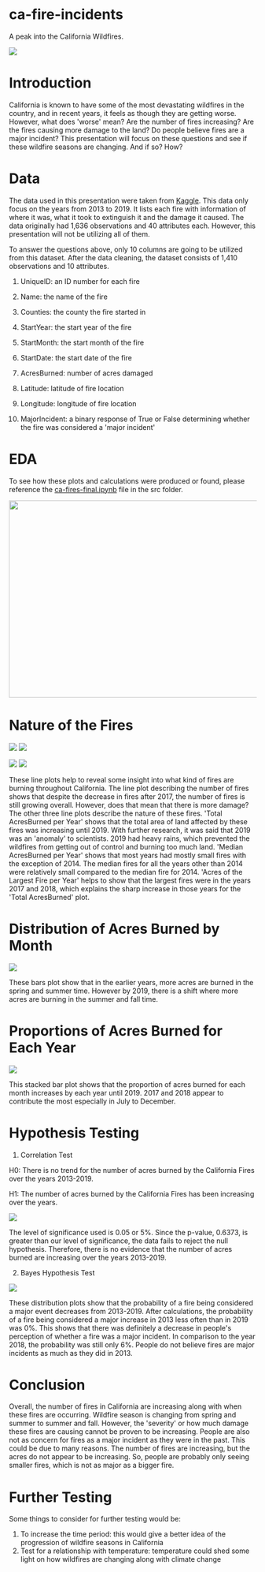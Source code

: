 # ca-fire-incidents
A peak into the California Wildfires.

![](img/85.jpeg)

# Introduction
California is known to have some of the most devastating wildfires in the country, and in recent years, it feels as though they are getting worse. However, what does 'worse' mean? Are the number of fires increasing? Are the fires causing more damage to the land? Do people believe fires are a major incident? This presentation will focus on these questions and see if these wildfire seasons are changing. And if so? How?

# Data
The data used in this presentation were taken from [Kaggle](https://www.kaggle.com/ananthu017/california-wildfire-incidents-20132020). This data only focus on the years from 2013 to 2019. It lists each fire with information of where it was, what it took to extinguish it and the damage it caused. The data originally had 1,636 observations and 40 attributes each. However, this presentation will not be utilizing all of them.

To answer the questions above, only 10 columns are going to be utilized from this dataset. After the data cleaning, the dataset consists of 1,410 observations and 10 attributes.

1. UniqueID: an ID number for each fire

2. Name: the name of the fire

3. Counties: the county the fire started in

4. StartYear: the start year of the fire

5. StartMonth: the start month of the fire

6. StartDate: the start date of the fire

7. AcresBurned: number of acres damaged

8. Latitude: latitude of fire location

9. Longitude: longitude of fire location

10. MajorIncident: a binary response of True or False determining whether the fire was considered a 'major incident'

# EDA

To see how these plots and calculations were produced or found, please reference the [ca-fires-final.ipynb](/src/ca-fires-final.ipynb) file in the src folder.

<p align="center">
<img src="img/num-fires.gif" height="400" width="600">
</p>

# Nature of the Fires

![](img/num-fires-line-plot.png) ![](img/total-acres-line-plot.png)

![](img/med-acres-line-plot.png) ![](img/max-acres-line-plot.png)

These line plots help to reveal some insight into what kind of fires are burning throughout California. The line plot describing the number of fires shows that despite the decrease in fires after 2017, the number of fires is still growing overall. However, does that mean that there is more damage? The other three line plots describe the nature of these fires. 'Total AcresBurned per Year' shows that the total area of land affected by these fires was increasing until 2019. With further research, it was said that 2019 was an 'anomaly' to scientists. 2019 had heavy rains, which prevented the wildfires from getting out of control and burning too much land. 'Median AcresBurned per Year' shows that most years had mostly small fires with the exception of 2014. The median fires for all the years other than 2014 were relatively small compared to the median fire for 2014. 'Acres of the Largest Fire per Year' helps to show that the largest fires were in the years 2017 and 2018, which explains the sharp increase in those years for the 'Total AcresBurned' plot.

# Distribution of Acres Burned by Month

![](img/months-bar-plots.png)

These bars plot show that in the earlier years, more acres are burned in the spring and summer time. However by 2019, there is a shift where more acres are burning in the summer and fall time.

# Proportions of Acres Burned for Each Year

![](img/stacked-bar.png)

This stacked bar plot shows that the proportion of acres burned for each month increases by each year until 2019. 2017 and 2018 appear to contribute the most especially in July to December.

# Hypothesis Testing
1. Correlation Test

H0: There is no trend for the number of acres burned by the California Fires over the years 2013-2019.

H1: The number of acres burned by the California Fires has been increasing over the years.

![](img/time-vs-acres-scatter.png)

The level of significance used is 0.05 or 5%. Since the p-value, 0.6373, is greater than our level of significance, the data fails to reject the null hypothesis. Therefore, there is no evidence that the number of acres burned are increasing over the years 2013-2019.

2. Bayes Hypothesis Test

![](img/posterior-plots.png)

These distribution plots show that the probability of a fire being considered a major event decreases from 2013-2019. After calculations, the probability of a fire being considered a major increase in 2013 less often than in 2019 was 0%. This shows that there was definitely a decrease in people's perception of whether a fire was a major incident. In comparison to the year 2018, the probability was still only 6%. People do not believe fires are major incidents as much as they did in 2013.

# Conclusion
Overall, the number of fires in California are increasing along with when these fires are occurring. Wildfire season is changing from spring and summer to summer and fall. However, the 'severity' or how much damage these fires are causing cannot be proven to be increasing. People are also not as concern for fires as a major incident as they were in the past. This could be due to many reasons. The number of fires are increasing, but the acres do not appear to be increasing. So, people are probably only seeing smaller fires, which is not as major as a bigger fire.

# Further Testing
Some things to consider for further testing would be:
1. To increase the time period: this would give a better idea of the progression of wildfire seasons in California
2. Test for a relationship with temperature: temperature could shed some light on how wildfires are changing along with climate change


